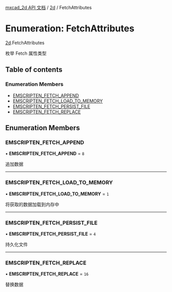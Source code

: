 [mxcad_2d API 文档](../README.md) / [2d](../modules/2d.md) / FetchAttributes

# Enumeration: FetchAttributes

[2d](../modules/2d.md).FetchAttributes

枚举 Fetch 属性类型

## Table of contents

### Enumeration Members

- [EMSCRIPTEN\_FETCH\_APPEND](2d.FetchAttributes.md#emscripten_fetch_append)
- [EMSCRIPTEN\_FETCH\_LOAD\_TO\_MEMORY](2d.FetchAttributes.md#emscripten_fetch_load_to_memory)
- [EMSCRIPTEN\_FETCH\_PERSIST\_FILE](2d.FetchAttributes.md#emscripten_fetch_persist_file)
- [EMSCRIPTEN\_FETCH\_REPLACE](2d.FetchAttributes.md#emscripten_fetch_replace)

## Enumeration Members

### EMSCRIPTEN\_FETCH\_APPEND

• **EMSCRIPTEN\_FETCH\_APPEND** = ``8``

追加数据

___

### EMSCRIPTEN\_FETCH\_LOAD\_TO\_MEMORY

• **EMSCRIPTEN\_FETCH\_LOAD\_TO\_MEMORY** = ``1``

将获取的数据加载到内存中

___

### EMSCRIPTEN\_FETCH\_PERSIST\_FILE

• **EMSCRIPTEN\_FETCH\_PERSIST\_FILE** = ``4``

持久化文件

___

### EMSCRIPTEN\_FETCH\_REPLACE

• **EMSCRIPTEN\_FETCH\_REPLACE** = ``16``

替换数据
